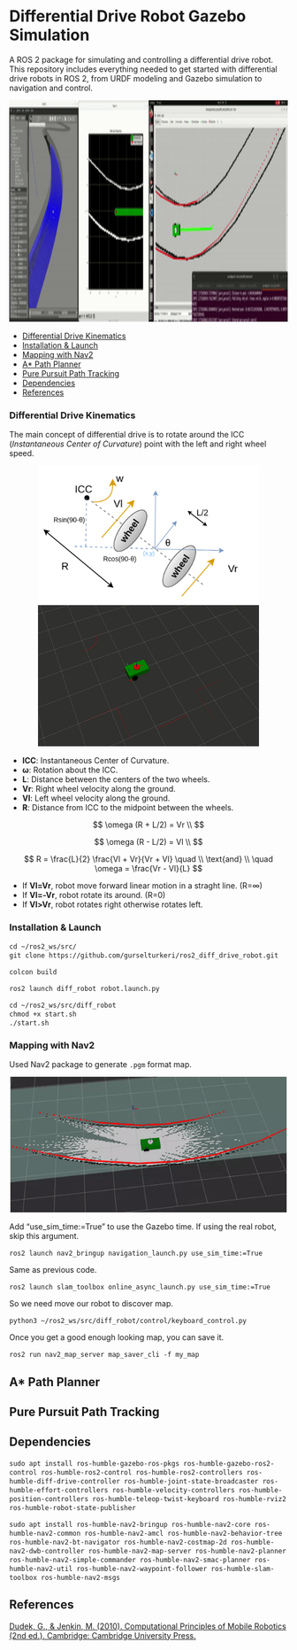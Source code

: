 # Differential Drive Robot Gazebo Simulation
A ROS 2 package for simulating and controlling a differential drive robot. This repository includes everything needed to get started with differential drive robots in ROS 2, from URDF modeling and Gazebo simulation to navigation and control.

<div id="header" align="center">
  <img src="https://raw.githubusercontent.com/gurselturkeri/ros2_diff_drive_robot/main/docs/genis_ekran.gif" width="800" height="400"/>
</div>


- [Differential Drive Kinematics](#differential_drive_kinematics)
- [Installation & Launch](#installation--launch)
- [Mapping with Nav2](#mapping-with-nav2)
- [A* Path Planner](#a-path-planner)
- [Pure Pursuit Path Tracking](#pure-pursuit-path-tracking)
- [Dependencies](#dependencies)
- [References](#references)

### Differential Drive Kinematics
The main concept of differential drive is to rotate around the ICC (_Instantaneous Center of Curvature_) point with the left and right wheel speed.
<div id="header" align="center">
  <img src="https://raw.githubusercontent.com/gurselturkeri/ros2_diff_drive_robot/main/docs/diff_drive_github.png" width="400"/>
  
  <img src="https://raw.githubusercontent.com/gurselturkeri/ros2_diff_drive_robot/main/docs/rviz_robot.gif" width="400"/>
 </div>

- **ICC**: Instantaneous Center of Curvature.
- **ω**: Rotation about the ICC.
- **L**: Distance between the centers of the two wheels.
- **Vr**: Right wheel velocity along the ground.
- **Vl**: Left wheel velocity along the ground.
- **R**: Distance from ICC to the midpoint between the wheels.


$$
\omega (R + L/2) = Vr \\
$$

$$
\omega (R - L/2) = Vl \\
$$

$$
R = \frac{L}{2} \frac{Vl + Vr}{Vr + Vl} \quad \\
\text{and} \\
\quad \omega = \frac{Vr - Vl}{L}
$$

- If **Vl=Vr**, robot move forward linear motion in a straght line. (R=∞)
- If **Vl=-Vr**, robot rotate its around. (R=0)
- If **Vl>Vr**, robot rotates right otherwise rotates left. 


### Installation & Launch

```
cd ~/ros2_ws/src/
git clone https://github.com/gurselturkeri/ros2_diff_drive_robot.git
```
```
colcon build
```
```
ros2 launch diff_robot robot.launch.py
```
```
cd ~/ros2_ws/src/diff_robot
chmod +x start.sh
./start.sh
```



### Mapping with Nav2
Used Nav2 package to generate `.pgm` format map.
<div id="header" align="center">
  <img src="https://raw.githubusercontent.com/gurselturkeri/ros2_diff_drive_robot/main/docs/mapping.gif" width="500"/>
  
 </div>

Add “use_sim_time:=True” to use the Gazebo time. If using the real robot, skip this argument.
```
ros2 launch nav2_bringup navigation_launch.py use_sim_time:=True
```
Same as previous code.
```
ros2 launch slam_toolbox online_async_launch.py use_sim_time:=True
```
So we need move our robot to discover map.
```
python3 ~/ros2_ws/src/diff_robot/control/keyboard_control.py
```
Once you get a good enough looking map, you can save it.
```
ros2 run nav2_map_server map_saver_cli -f my_map
```



## A* Path Planner
## Pure Pursuit Path Tracking

## Dependencies
```
sudo apt install ros-humble-gazebo-ros-pkgs ros-humble-gazebo-ros2-control ros-humble-ros2-control ros-humble-ros2-controllers ros-humble-diff-drive-controller ros-humble-joint-state-broadcaster ros-humble-effort-controllers ros-humble-velocity-controllers ros-humble-position-controllers ros-humble-teleop-twist-keyboard ros-humble-rviz2 ros-humble-robot-state-publisher
```


```
sudo apt install ros-humble-nav2-bringup ros-humble-nav2-core ros-humble-nav2-common ros-humble-nav2-amcl ros-humble-nav2-behavior-tree ros-humble-nav2-bt-navigator ros-humble-nav2-costmap-2d ros-humble-nav2-dwb-controller ros-humble-nav2-map-server ros-humble-nav2-planner ros-humble-nav2-simple-commander ros-humble-nav2-smac-planner ros-humble-nav2-util ros-humble-nav2-waypoint-follower ros-humble-slam-toolbox ros-humble-nav2-msgs
```



## References
[Dudek, G., &#38; Jenkin, M. (2010). Computational Principles of Mobile Robotics (2nd ed.). Cambridge: Cambridge University Press.](https://doi.org/10.1017/CBO9780511780929) 